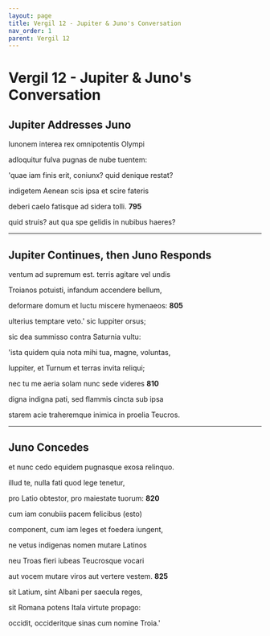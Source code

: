 ```yaml
---
layout: page
title: Vergil 12 - Jupiter & Juno's Conversation
nav_order: 1
parent: Vergil 12
---
```


# Vergil 12 - Jupiter & Juno's Conversation

## Jupiter Addresses Juno

Iunonem interea rex omnipotentis Olympi

adloquitur fulva pugnas de nube tuentem:

'quae iam finis erit, coniunx? quid denique restat?

indigetem Aenean scis ipsa et scire fateris

deberi caelo fatisque ad sidera tolli.               **795**

quid struis? aut qua spe gelidis in nubibus haeres?

---------------------

## Jupiter Continues, then Juno Responds

ventum ad supremum est. terris agitare vel undis

Troianos potuisti, infandum accendere bellum,

deformare domum et luctu miscere hymenaeos:               **805**

ulterius temptare veto.' sic Iuppiter orsus;

sic dea summisso contra Saturnia vultu:

'ista quidem quia nota mihi tua, magne, voluntas,

Iuppiter, et Turnum et terras invita reliqui;

nec tu me aeria solam nunc sede videres               **810**

digna indigna pati, sed flammis cincta sub ipsa

starem acie traheremque inimica in proelia Teucros.

---------------------

## Juno Concedes

et nunc cedo equidem pugnasque exosa relinquo.

illud te, nulla fati quod lege tenetur,

pro Latio obtestor, pro maiestate tuorum:               **820**

cum iam conubiis pacem felicibus (esto)

component, cum iam leges et foedera iungent,

ne vetus indigenas nomen mutare Latinos

neu Troas fieri iubeas Teucrosque vocari

aut vocem mutare viros aut vertere vestem.               **825**

sit Latium, sint Albani per saecula reges,

sit Romana potens Itala virtute propago:

occidit, occideritque sinas cum nomine Troia.'
